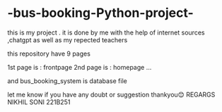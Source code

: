 # -bus-booking-Python-project-
this is my project . it is done by me with the help of internet sources ,chatgpt as well as my repected teachers

this repository have 9 pages

1st page is : frontpage
2nd page is : homepage 
...

and bus_booking_system is database file

let me know if you have any doubt  or suggestion 
thankyou😊
REGARGS NIKHIL SONI
221B251